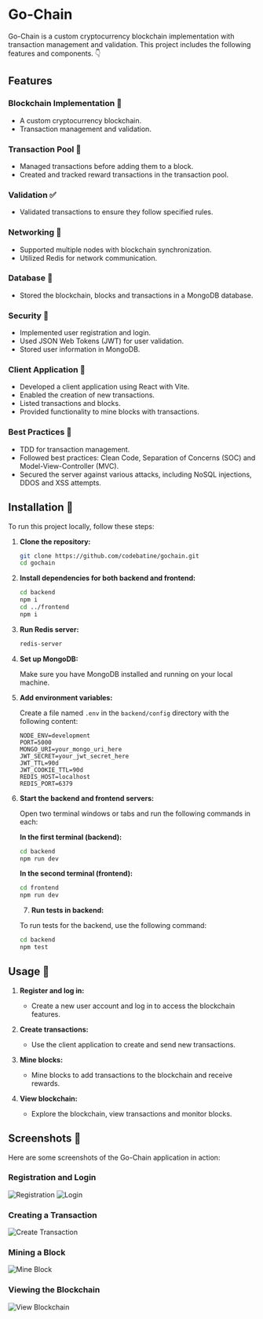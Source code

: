 # Go-Chain

Go-Chain is a custom cryptocurrency blockchain implementation with transaction management and validation. This project includes the following features and components. :point_down:

## Features

### Blockchain Implementation :bricks:

- A custom cryptocurrency blockchain.
- Transaction management and validation.

### Transaction Pool :water_polo:

- Managed transactions before adding them to a block.
- Created and tracked reward transactions in the transaction pool.

### Validation :white_check_mark:

- Validated transactions to ensure they follow specified rules.

### Networking :magnet:

- Supported multiple nodes with blockchain synchronization.
- Utilized Redis for network communication.

### Database :floppy_disk:

- Stored the blockchain, blocks and transactions in a MongoDB database.

### Security :closed_lock_with_key:

- Implemented user registration and login.
- Used JSON Web Tokens (JWT) for user validation.
- Stored user information in MongoDB.

### Client Application :balloon:

- Developed a client application using React with Vite.
- Enabled the creation of new transactions.
- Listed transactions and blocks.
- Provided functionality to mine blocks with transactions.

### Best Practices :crystal_ball:

- TDD for transaction management.
- Followed best practices: Clean Code, Separation of Concerns (SOC) and Model-View-Controller (MVC).
- Secured the server against various attacks, including NoSQL injections, DDOS and XSS attempts.

## Installation :scroll:

To run this project locally, follow these steps:

1. **Clone the repository:**

   ```sh
   git clone https://github.com/codebatine/gochain.git
   cd gochain
   ```

2. **Install dependencies for both backend and frontend:**

   ```sh
   cd backend
   npm i
   cd ../frontend
   npm i
   ```

3. **Run Redis server:**

   ```sh
   redis-server
   ```

4. **Set up MongoDB:**

   Make sure you have MongoDB installed and running on your local machine.

5. **Add environment variables:**

   Create a file named `.env` in the `backend/config` directory with the following content:

   ```env
   NODE_ENV=development
   PORT=5000
   MONGO_URI=your_mongo_uri_here
   JWT_SECRET=your_jwt_secret_here
   JWT_TTL=90d
   JWT_COOKIE_TTL=90d
   REDIS_HOST=localhost
   REDIS_PORT=6379
   ```

6. **Start the backend and frontend servers:**

   Open two terminal windows or tabs and run the following commands in each:

   **In the first terminal (backend):**

   ```sh
   cd backend
   npm run dev
   ```

   **In the second terminal (frontend):**

   ```sh
   cd frontend
   npm run dev
   ```

   7. **Run tests in backend:**

   To run tests for the backend, use the following command:

   ```sh
   cd backend
   npm test
   ```

## Usage :flamingo:

1. **Register and log in:**

   - Create a new user account and log in to access the blockchain features.

2. **Create transactions:**

   - Use the client application to create and send new transactions.

3. **Mine blocks:**

   - Mine blocks to add transactions to the blockchain and receive rewards.

4. **View blockchain:**
   - Explore the blockchain, view transactions and monitor blocks.

## Screenshots :camera_flash:

Here are some screenshots of the Go-Chain application in action:

### Registration and Login

![Registration](path_to_screenshot1)
![Login](path_to_screenshot2)

### Creating a Transaction

![Create Transaction](path_to_screenshot3)

### Mining a Block

![Mine Block](path_to_screenshot4)

### Viewing the Blockchain

![View Blockchain](path_to_screenshot5)
